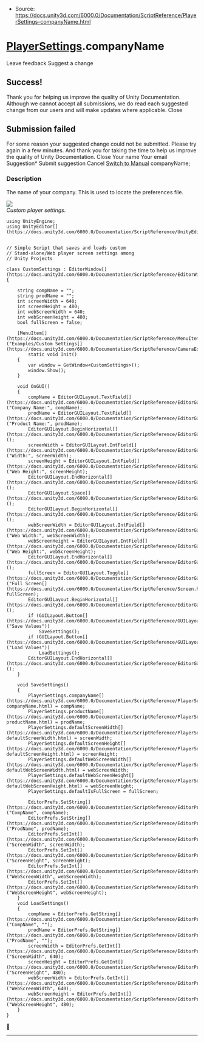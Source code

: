 * Source: https://docs.unity3d.com/6000.0/Documentation/ScriptReference/PlayerSettings-companyName.html

#  [PlayerSettings](https://docs.unity3d.com/6000.0/Documentation/ScriptReference/PlayerSettings.html).companyName
Leave feedback
Suggest a change
## Success!
Thank you for helping us improve the quality of Unity Documentation. Although we cannot accept all submissions, we do read each suggested change from our users and will make updates where applicable.
Close
## Submission failed
For some reason your suggested change could not be submitted. Please <a>try again</a> in a few minutes. And thank you for taking the time to help us improve the quality of Unity Documentation.
Close
Your name Your email Suggestion* Submit suggestion
Cancel
[Switch to Manual](https://docs.unity3d.com/6000.0/Documentation/Manual/class-PlayerSettings.html "Go to PlayerSettings Component in the Manual")
companyName; 
### Description
The name of your company.
This is used to locate the preferences file.  
  
![](https://docs.unity3d.com/6000.0/Documentation/StaticFiles/ScriptRefImages/PlayerSettingsCustomSettings.png)  
_Custom player settings._
```
using UnityEngine;
using UnityEditor[](https://docs.unity3d.com/6000.0/Documentation/ScriptReference/UnityEditor.html);  
  

// Simple Script that saves and loads custom
// Stand-alone/Web player screen settings among
// Unity Projects  
  
class CustomSettings : EditorWindow[](https://docs.unity3d.com/6000.0/Documentation/ScriptReference/EditorWindow.html)
{  
  
    string compName = "";
    string prodName = "";
    int screenWidth = 640;
    int screenHeight = 480;
    int webScreenWidth = 640;
    int webScreenHeight = 480;
    bool fullScreen = false;  
  
    [MenuItem[](https://docs.unity3d.com/6000.0/Documentation/ScriptReference/MenuItem.html)("Examples/Custom Settings[](https://docs.unity3d.com/6000.0/Documentation/ScriptReference/CameraEditor.Settings.html)")]
        static void Init()
    {
        var window = GetWindow<CustomSettings>();
        window.Show();
    }  
  
    void OnGUI()
    {
        compName = EditorGUILayout.TextField[](https://docs.unity3d.com/6000.0/Documentation/ScriptReference/EditorGUILayout.TextField.html)("Company Name:", compName);
        prodName = EditorGUILayout.TextField[](https://docs.unity3d.com/6000.0/Documentation/ScriptReference/EditorGUILayout.TextField.html)("Product Name:", prodName);
        EditorGUILayout.BeginHorizontal[](https://docs.unity3d.com/6000.0/Documentation/ScriptReference/EditorGUILayout.BeginHorizontal.html)();
        screenWidth = EditorGUILayout.IntField[](https://docs.unity3d.com/6000.0/Documentation/ScriptReference/EditorGUILayout.IntField.html)("Width:", screenWidth);
        screenHeight = EditorGUILayout.IntField[](https://docs.unity3d.com/6000.0/Documentation/ScriptReference/EditorGUILayout.IntField.html)("Web Height:", screenHeight);
        EditorGUILayout.EndHorizontal[](https://docs.unity3d.com/6000.0/Documentation/ScriptReference/EditorGUILayout.EndHorizontal.html)();
        EditorGUILayout.Space[](https://docs.unity3d.com/6000.0/Documentation/ScriptReference/EditorGUILayout.Space.html)();
        EditorGUILayout.BeginHorizontal[](https://docs.unity3d.com/6000.0/Documentation/ScriptReference/EditorGUILayout.BeginHorizontal.html)();
        webScreenWidth = EditorGUILayout.IntField[](https://docs.unity3d.com/6000.0/Documentation/ScriptReference/EditorGUILayout.IntField.html)("Web Width:", webScreenWidth);
        webScreenHeight = EditorGUILayout.IntField[](https://docs.unity3d.com/6000.0/Documentation/ScriptReference/EditorGUILayout.IntField.html)("Web Height:", webScreenHeight);
        EditorGUILayout.EndHorizontal[](https://docs.unity3d.com/6000.0/Documentation/ScriptReference/EditorGUILayout.EndHorizontal.html)();
        fullScreen = EditorGUILayout.Toggle[](https://docs.unity3d.com/6000.0/Documentation/ScriptReference/EditorGUILayout.Toggle.html)("Full Screen[](https://docs.unity3d.com/6000.0/Documentation/ScriptReference/Screen.html):", fullScreen);
        EditorGUILayout.BeginHorizontal[](https://docs.unity3d.com/6000.0/Documentation/ScriptReference/EditorGUILayout.BeginHorizontal.html)();
        if (GUILayout.Button[](https://docs.unity3d.com/6000.0/Documentation/ScriptReference/GUILayout.Button.html)("Save Values"))
            SaveSettings();
        if (GUILayout.Button[](https://docs.unity3d.com/6000.0/Documentation/ScriptReference/GUILayout.Button.html)("Load Values"))
            LoadSettings();
        EditorGUILayout.EndHorizontal[](https://docs.unity3d.com/6000.0/Documentation/ScriptReference/EditorGUILayout.EndHorizontal.html)();
    }  
  
    void SaveSettings()
    {
        PlayerSettings.companyName[](https://docs.unity3d.com/6000.0/Documentation/ScriptReference/PlayerSettings-companyName.html) = compName;
        PlayerSettings.productName[](https://docs.unity3d.com/6000.0/Documentation/ScriptReference/PlayerSettings-productName.html) = prodName;
        PlayerSettings.defaultScreenWidth[](https://docs.unity3d.com/6000.0/Documentation/ScriptReference/PlayerSettings-defaultScreenWidth.html) = screenWidth;
        PlayerSettings.defaultScreenHeight[](https://docs.unity3d.com/6000.0/Documentation/ScriptReference/PlayerSettings-defaultScreenHeight.html) = screenHeight;
        PlayerSettings.defaultWebScreenWidth[](https://docs.unity3d.com/6000.0/Documentation/ScriptReference/PlayerSettings-defaultWebScreenWidth.html) = webScreenWidth;
        PlayerSettings.defaultWebScreenHeight[](https://docs.unity3d.com/6000.0/Documentation/ScriptReference/PlayerSettings-defaultWebScreenHeight.html) = webScreenHeight;
        PlayerSettings.defaultIsFullScreen = fullScreen;  
  
        EditorPrefs.SetString[](https://docs.unity3d.com/6000.0/Documentation/ScriptReference/EditorPrefs.SetString.html)("CompName", compName);
        EditorPrefs.SetString[](https://docs.unity3d.com/6000.0/Documentation/ScriptReference/EditorPrefs.SetString.html)("ProdName", prodName);
        EditorPrefs.SetInt[](https://docs.unity3d.com/6000.0/Documentation/ScriptReference/EditorPrefs.SetInt.html)("ScreenWidth", screenWidth);
        EditorPrefs.SetInt[](https://docs.unity3d.com/6000.0/Documentation/ScriptReference/EditorPrefs.SetInt.html)("ScreenHeight", screenHeight);
        EditorPrefs.SetInt[](https://docs.unity3d.com/6000.0/Documentation/ScriptReference/EditorPrefs.SetInt.html)("WebScreenWidth", webScreenWidth);
        EditorPrefs.SetInt[](https://docs.unity3d.com/6000.0/Documentation/ScriptReference/EditorPrefs.SetInt.html)("WebScreenHeight", webScreenHeight);
    }
    void LoadSettings()
    {
        compName = EditorPrefs.GetString[](https://docs.unity3d.com/6000.0/Documentation/ScriptReference/EditorPrefs.GetString.html)("CompName", "");
        prodName = EditorPrefs.GetString[](https://docs.unity3d.com/6000.0/Documentation/ScriptReference/EditorPrefs.GetString.html)("ProdName", "");
        screenWidth = EditorPrefs.GetInt[](https://docs.unity3d.com/6000.0/Documentation/ScriptReference/EditorPrefs.GetInt.html)("ScreenWidth", 640);
        screenHeight = EditorPrefs.GetInt[](https://docs.unity3d.com/6000.0/Documentation/ScriptReference/EditorPrefs.GetInt.html)("ScreenHeight", 480);
        webScreenWidth = EditorPrefs.GetInt[](https://docs.unity3d.com/6000.0/Documentation/ScriptReference/EditorPrefs.GetInt.html)("WebScreenWidth", 640);
        webScreenHeight = EditorPrefs.GetInt[](https://docs.unity3d.com/6000.0/Documentation/ScriptReference/EditorPrefs.GetInt.html)("WebScreenHeight", 480);
    }
}
```

* * *
